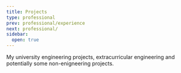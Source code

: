 ```yaml
---
title: Projects
type: professional
prev: professional/experience
next: professional/
sidebar:
  open: true
---
```


My university engineering projects, extracurricular engineering and potentially some non-enigneering projects.
